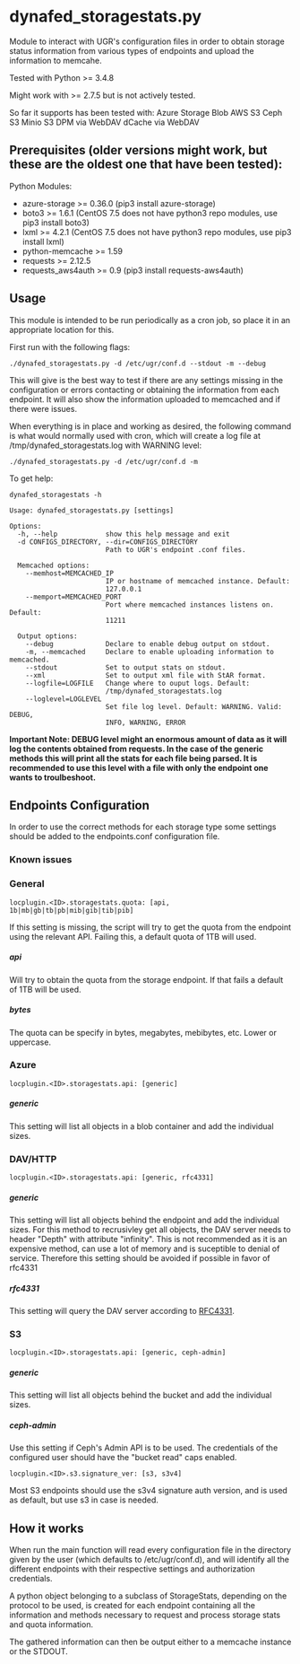 # dynafed_storagestats.py

Module to interact with UGR's configuration files in order to obtain
storage status information from various types of endpoints and upload the
information to memcahe.

Tested with Python >= 3.4.8

Might work with >= 2.7.5 but is not actively tested.

So far it supports has been tested with:
Azure Storage Blob
AWS S3
Ceph S3
Minio S3
DPM via WebDAV
dCache via WebDAV

## Prerequisites (older versions might work, but these are the oldest one that have been tested):
Python Modules:
- azure-storage >= 0.36.0 (pip3 install azure-storage)
- boto3 >= 1.6.1 (CentOS 7.5 does not have python3 repo modules, use pip3 install boto3)
- lxml >= 4.2.1   (CentOS 7.5 does not have python3 repo modules, use pip3 install lxml)
- python-memcache >= 1.59
- requests >= 2.12.5
- requests_aws4auth >= 0.9 (pip3 install requests-aws4auth)

## Usage

This module is intended to be run periodically as a cron job, so place it in
an appropriate location for this.

First run with the following flags:

```
./dynafed_storagestats.py -d /etc/ugr/conf.d --stdout -m --debug
```

This will give is the best way to test if there are any settings missing in the
configuration or errors contacting or obtaining the information from each endpoint.
It will also show the information uploaded to memcached and if there were issues.

When everything is in place and working as desired, the following command is
what would normally used with cron, which will create a log file at
/tmp/dynafed_storagestats.log with WARNING level:

```
./dynafed_storagestats.py -d /etc/ugr/conf.d -m
```

To get help:
```
dynafed_storagestats -h

Usage: dynafed_storagestats.py [settings]

Options:
  -h, --help            show this help message and exit
  -d CONFIGS_DIRECTORY, --dir=CONFIGS_DIRECTORY
                        Path to UGR's endpoint .conf files.

  Memcached options:
    --memhost=MEMCACHED_IP
                        IP or hostname of memcached instance. Default:
                        127.0.0.1
    --memport=MEMCACHED_PORT
                        Port where memcached instances listens on. Default:
                        11211

  Output options:
    --debug             Declare to enable debug output on stdout.
    -m, --memcached     Declare to enable uploading information to memcached.
    --stdout            Set to output stats on stdout.
    --xml               Set to output xml file with StAR format.
    --logfile=LOGFILE   Change where to ouput logs. Default:
                        /tmp/dynafed_storagestats.log
    --loglevel=LOGLEVEL
                        Set file log level. Default: WARNING. Valid: DEBUG,
                        INFO, WARNING, ERROR
```
**Important Note: DEBUG level might an enormous amount of data as it will log the contents obtained from requests. In the case of the generic methods this will print all the stats for each file being parsed. It is recommended to use this level with a file with only the endpoint one wants to troulbeshoot.**

## Endpoints Configuration

In order to use the correct methods for each storage type some settings should
be added to the endpoints.conf configuration file.

### Known issues



### General

```
locplugin.<ID>.storagestats.quota: [api, 1b|mb|gb|tb|pb|mib|gib|tib|pib]
```

If this setting is missing, the script will try to get the quota from the endpoint
using the relevant API. Failing this, a default quota of 1TB will used.

##### api
Will try to obtain the quota from the storage endpoint. If that fails a default
of 1TB will be used.

##### bytes
The quota can be specify in bytes, megabytes, mebibytes, etc. Lower or uppercase.

### Azure

```
locplugin.<ID>.storagestats.api: [generic]
```

##### generic

This setting will list all objects in a blob container and add the individual
sizes.

### DAV/HTTP

```
locplugin.<ID>.storagestats.api: [generic, rfc4331]
```

##### generic

This setting will list all objects behind the endpoint and add the individual
sizes. For this method to recrusivley get all objects, the DAV server needs
to header "Depth" with attribute "infinity". This is not recommended as
it is an expensive method, can use a lot of memory and is suceptible to
denial of service. Therefore this setting should be avoided if possible in
favor of rfc4331

##### rfc4331

This setting will query the DAV server according to [RFC4331](https://tools.ietf.org/html/rfc4331).

### S3

```
locplugin.<ID>.storagestats.api: [generic, ceph-admin]
```

##### generic

This setting will list all objects behind the bucket and add the individual
sizes.

##### ceph-admin

Use this setting if Ceph's Admin API is to be used. The credentials of the
configured user should have the "bucket read" caps enabled.

```
locplugin.<ID>.s3.signature_ver: [s3, s3v4]
```
Most S3 endpoints should use the s3v4 signature auth version, and is used as
default, but use s3 in case is needed.

## How it works

When run the main function will read every configuration file in the directory
given by the user (which defaults to /etc/ugr/conf.d), and will identify all the
different endpoints with their respective settings and authorization credentials.

A python object belonging to a subclass of StorageStats, depending on the protocol
to be used, is created for each endpoint containing all the information and
methods necessary to request and process storage stats and quota information.

The gathered information can then be output either to a memcache instance or
the STDOUT.
